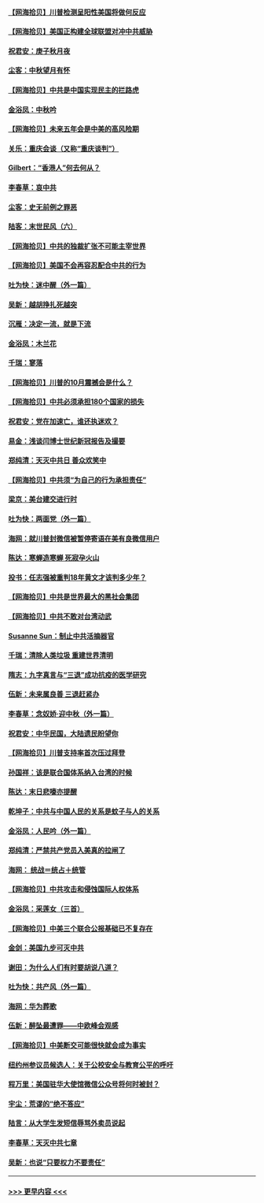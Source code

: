 #### [【网海拾贝】川普检测呈阳性美国将做何反应](../pages/nsc993/n12449042.md?t=10031751) 
#### [【网海拾贝】美国正构建全球联盟对冲中共威胁](../pages/nsc993/n12446580.md?t=10031751) 
#### [祝君安：庚子秋月夜](../pages/nsc993/n12445870.md?t=10031751) 
#### [尘客：中秋望月有怀](../pages/nsc993/n12444632.md?t=10031751) 
#### [【网海拾贝】中共是中国实现民主的拦路虎](../pages/nsc993/n12443573.md?t=10031751) 
#### [金浴凤：中秋吟](../pages/nsc993/n12441773.md?t=10031751) 
#### [【网海拾贝】未来五年会是中美的高风险期](../pages/nsc993/n12440760.md?t=10031751) 
#### [关乐：重庆会谈（又称“重庆谈判”）](../pages/nsc993/n12437525.md?t=10031751) 
#### [Gilbert：“香港人”何去何从？](../pages/nsc993/n12435894.md?t=10031751) 
#### [李春草：哀中共](../pages/nsc993/n12435874.md?t=10031751) 
#### [尘客：史无前例之罪恶](../pages/nsc993/n12435762.md?t=10031751) 
#### [陆客：末世民风（六）](../pages/nsc993/n12435354.md?t=10031751) 
#### [【网海拾贝】中共的独裁扩张不可能主宰世界](../pages/nsc993/n12435151.md?t=10031751) 
#### [【网海拾贝】美国不会再容忍配合中共的行为](../pages/nsc993/n12433808.md?t=10031751) 
#### [吐为快：迷中醒（外一篇）](../pages/nsc993/n12433585.md?t=10031751) 
#### [吴新：越胡挣扎死越突](../pages/nsc993/n12433562.md?t=10031751) 
#### [沉雁：决定一流，就是下流](../pages/nsc993/n12432128.md?t=10031751) 
#### [金浴凤：木兰花](../pages/nsc993/n12432124.md?t=10031751) 
#### [千瑞：寥落](../pages/nsc993/n12432071.md?t=10031751) 
#### [【网海拾贝】川普的10月震撼会是什么？](../pages/nsc993/n12431624.md?t=10031751) 
#### [【网海拾贝】中共必须承担180个国家的损失](../pages/nsc993/n12428893.md?t=10031751) 
#### [祝君安：党在加速亡，谁还执迷欢？](../pages/nsc993/n12428652.md?t=10031751) 
#### [易金：浅谈闫博士世纪新冠报告及撮要](../pages/nsc993/n12426822.md?t=10031751) 
#### [郑纯清：天灭中共日 善众欢笑中](../pages/nsc993/n12426784.md?t=10031751) 
#### [【网海拾贝】中共须“为自己的行为承担责任”](../pages/nsc993/n12426067.md?t=10031751) 
#### [梁京：美台建交进行时](../pages/nsc993/n12424066.md?t=10031751) 
#### [吐为快：两面党（外一篇）](../pages/nsc993/n12424043.md?t=10031751) 
#### [海网：就川普封微信被暂停寄语在美有良微信用户](../pages/nsc993/n12424021.md?t=10031751) 
#### [陈达：寒蝉造寒蝉 死寂孕火山](../pages/nsc993/n12423958.md?t=10031751) 
#### [投书：任志强被重判18年黄文才该判多少年？](../pages/nsc993/n12423672.md?t=10031751) 
#### [【网海拾贝】中共是世界最大的黑社会集团](../pages/nsc993/n12423543.md?t=10031751) 
#### [【网海拾贝】中共不敢对台湾动武](../pages/nsc993/n12421418.md?t=10031751) 
#### [Susanne Sun：制止中共活摘器官](../pages/nsc993/n12419654.md?t=10031751) 
#### [千瑞：清除人类垃圾 重建世界清明](../pages/nsc993/n12419414.md?t=10031751) 
#### [隋志：九字真言与“三退”成功抗疫的医学研究](../pages/nsc993/n12419248.md?t=10031751) 
#### [伍新：未来属良善 三退赶紧办](../pages/nsc993/n12418496.md?t=10031751) 
#### [李春草：念奴娇·迎中秋（外一篇）](../pages/nsc993/n12418465.md?t=10031751) 
#### [祝君安：中华民国，大陆遗民盼望你](../pages/nsc993/n12418089.md?t=10031751) 
#### [【网海拾贝】川普支持率首次压过拜登](../pages/nsc993/n12418050.md?t=10031751) 
#### [孙国祥：该是联合国体系纳入台湾的时候](../pages/nsc993/n12417369.md?t=10031751) 
#### [陈达：末日悲嚎亦提醒](../pages/nsc993/n12416736.md?t=10031751) 
#### [乾坤子：中共与中国人民的关系是蚊子与人的关系](../pages/nsc993/n12416632.md?t=10031751) 
#### [金浴凤：人民吟（外一篇）](../pages/nsc993/n12416567.md?t=10031751) 
#### [郑纯清：严禁共产党员入美真的拉闸了](../pages/nsc993/n12416550.md?t=10031751) 
#### [海网： 统战＝统占＋统管](../pages/nsc993/n12416404.md?t=10031751) 
#### [【网海拾贝】中共攻击和侵蚀国际人权体系](../pages/nsc993/n12416250.md?t=10031751) 
#### [金浴凤：采莲女（三首）](../pages/nsc993/n12415517.md?t=10031751) 
#### [【网海拾贝】中美三个联合公报基础已不复存在](../pages/nsc993/n12415054.md?t=10031751) 
#### [金剑：美国九步可灭中共](../pages/nsc993/n12413183.md?t=10031751) 
#### [谢田：为什么人们有时要胡说八道？](../pages/nsc993/n12411861.md?t=10031751) 
#### [吐为快：共产风（外一篇）](../pages/nsc993/n12411761.md?t=10031751) 
#### [海网：华为葬歌](../pages/nsc993/n12410381.md?t=10031751) 
#### [伍新：醉坠最遭罪——中欧峰会观感](../pages/nsc993/n12410364.md?t=10031751) 
#### [【网海拾贝】中美断交可能很快就会成为事实](../pages/nsc993/n12409495.md?t=10031751) 
#### [纽约州参议员候选人：关于公校安全与教育公平的呼吁](../pages/nsc993/n12409228.md?t=10031751) 
#### [程万里：美国驻华大使馆微信公众号将何时被封？](../pages/nsc993/n12407397.md?t=10031751) 
#### [宇尘：荒谬的“绝不答应”](../pages/nsc993/n12407360.md?t=10031751) 
#### [陆言：从大学生发短信辱骂外卖员说起](../pages/nsc993/n12407285.md?t=10031751) 
#### [李春草：天灭中共七章](../pages/nsc993/n12406988.md?t=10031751) 
#### [吴新：也说“只要权力不要责任”](../pages/nsc993/n12406966.md?t=10031751) 

----
#### [ >>> 更早内容 <<< ](../indexes/nsc993-earlier.md)
